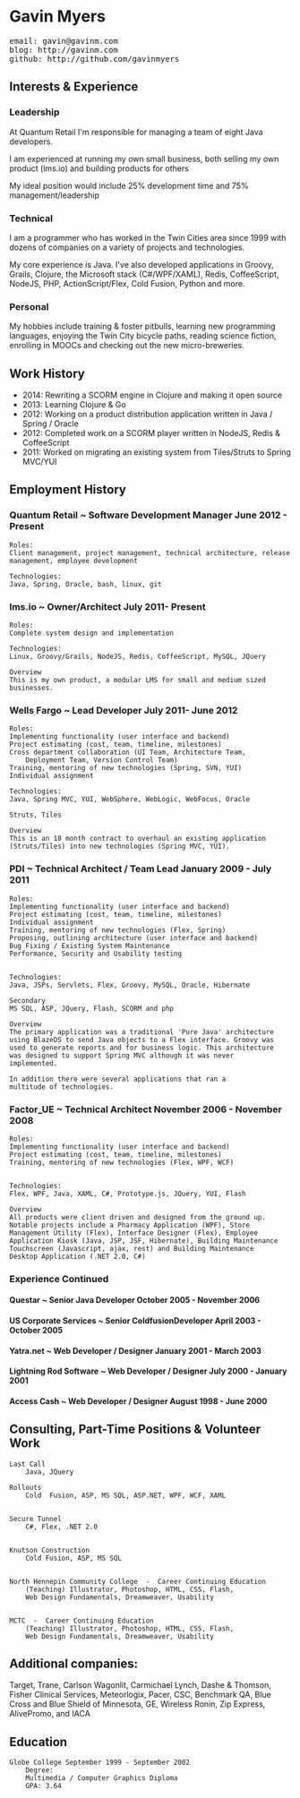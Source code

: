 

<h1>Gavin Myers</h1>
<pre>
email: gavin@gavinm.com
blog: http://gavinm.com
github: http://github.com/gavinmyers
</pre>

<h2>Interests & Experience</h2>

<h3>Leadership</h3>
<p>At Quantum Retail I'm responsible for managing a team of eight Java developers.
<p>I am experienced at running my own small business, both selling my own product (lms.io) and building products for others
<p>My ideal position would include 25% development time and 75% management/leadership

<h3>Technical</h3>
<p>I am a programmer who has worked in the Twin Cities area since 1999 with dozens of companies on a variety of projects and technologies.
<p>My core experience is Java. I've also developed applications in Groovy, Grails, Clojure, the Microsoft stack (C#/WPF/XAML), Redis, CoffeeScript, NodeJS, PHP, ActionScript/Flex, Cold Fusion, Python and more.


<h3>Personal</h3>
<p>My hobbies include training & foster pitbulls, learning new programming languages, enjoying the Twin City bicycle paths, reading science fiction, enrolling in MOOCs and checking out the new micro-breweries.

<h2>Work History</h2>
<ul>
<li> 2014: Rewriting a SCORM engine in Clojure and making it open source
<li> 2013: Learning Clojure & Go
<li> 2012: Working on a product distribution application written in 
  Java / Spring / Oracle
<li> 2012: Completed work on a SCORM player written in NodeJS, Redis & CoffeeScript
<li> 2011: Worked on migrating an existing system from Tiles/Struts to 
	Spring MVC/YUI
</ul>
<div style="page-break-after: always;"></div>

<h2>Employment History</h2>


<h3>Quantum Retail ~ Software Development Manager June 2012 - Present</h3>

	Roles:
	Client management, project management, technical architecture, release management, employee development

	Technologies:
	Java, Spring, Oracle, bash, linux, git
	

<h3>lms.io ~ Owner/Architect July 2011- Present</h3>

	Roles:
	Complete system design and implementation

	Technologies:
	Linux, Groovy/Grails, NodeJS, Redis, CoffeeScript, MySQL, JQuery

	Overview
	This is my own product, a modular LMS for small and medium sized 
	businesses.
	

<h3>Wells Fargo  ~ Lead Developer July 2011- June 2012</h3>


	Roles:
	Implementing functionality (user interface and backend)
	Project estimating (cost, team, timeline, milestones)
	Cross department collaboration (UI Team, Architecture Team, 
		Deployment Team, Version Control Team)
	Training, mentoring of new technologies (Spring, SVN, YUI)
	Individual assignment 

	Technologies:
	Java, Spring MVC, YUI, WebSphere, WebLogic, WebFocus, Oracle

	Struts, Tiles

	Overview
	This is an 18 month contract to overhaul an existing application 
	(Struts/Tiles) into new technologies (Spring MVC, YUI).

<h3>PDI ~ Technical Architect / Team Lead January 2009 - July 2011</h3>

	Roles:
	Implementing functionality (user interface and backend)
	Project estimating (cost, team, timeline, milestones)
	Individual assignment 
	Training, mentoring of new technologies (Flex, Spring)
	Proposing, outlining architecture (user interface and backend)
	Bug Fixing / Existing System Maintenance
	Performance, Security and Usability testing


	Technologies:
	Java, JSPs, Servlets, Flex, Groovy, MySQL, Oracle, Hibernate

	Secondary
	MS SQL, ASP, JQuery, Flash, SCORM and php

	Overview
	The primary application was a traditional 'Pure Java' architecture 
	using BlazeDS to send Java objects to a Flex interface. Groovy was 
	used to generate reports and for business logic. This architecture 
	was designed to support Spring MVC although it was never 
	implemented.

	In addition there were several applications that ran a 
	multitude of technologies.



<h3>Factor_UE ~ Technical Architect November 2006 - November 2008</h3>


	Roles:
	Implementing functionality (user interface and backend)
	Project estimating (cost, team, timeline, milestones)
	Training, mentoring of new technologies (Flex, WPF, WCF)


	Technologies:
	Flex, WPF, Java, XAML, C#, Prototype.js, JQuery, YUI, Flash

	Overview
	All products were client driven and designed from the ground up. 
	Notable projects include a Pharmacy Application (WPF), Store 
	Management Utility (Flex), Interface Designer (Flex), Employee 
	Application Kiosk (Java, JSP, JSF, Hibernate), Building Maintenance 
	Touchscreen (Javascript, ajax, rest) and Building Maintenance 
	Desktop Application (.NET 2.0, C#)

<h3>Experience Continued</h3>
<h4>Questar ~ Senior Java Developer October 2005 - November 2006</h4>
<h4>US Corporate Services ~ Senior ColdfusionDeveloper April 2003 - October 2005</h4>
<h4>Yatra.net ~ Web Developer / Designer January 2001 - March 2003</h4>
<h4>Lightning Rod Software ~ Web Developer / Designer July 2000  - January 2001</h4>
<h4>Access Cash ~ Web Developer / Designer August 1998  - June 2000</h4>

<h2>Consulting, Part-Time Positions & Volunteer Work</h2>
	
	Last Call
		Java, JQuery
	
	Rollouts
		Cold  Fusion, ASP, MS SQL, ASP.NET, WPF, WCF, XAML
	
	
	Secure Tunnel
		C#, Flex, .NET 2.0
	
	
	Knutson Construction
		Cold Fusion, ASP, MS SQL
	
	
	North Hennepin Community College  -  Career Continuing Education
		(Teaching) Illustrator, Photoshop, HTML, CSS, Flash, 
		Web Design Fundamentals, Dreamweaver, Usability
	
	
	MCTC  -  Career Continuing Education
		(Teaching) Illustrator, Photoshop, HTML, CSS, Flash, 
		Web Design Fundamentals, Dreamweaver, Usability


<h2>Additional companies: </h2>
	Target, Trane, Carlson Wagonlit, Carmichael Lynch, 
	Dashe & Thomson, Fisher Clinical Services, Meteorlogix, Pacer, CSC, 
	Benchmark QA, Blue Cross and Blue Shield of Minnesota, GE, 
	Wireless Ronin, Zip Express, AlivePromo, and IACA


<h2>Education</h2>
	
	Globe College September 1999 - September 2002
		Degree:
		Multimedia / Computer Graphics Diploma
		GPA: 3.64
